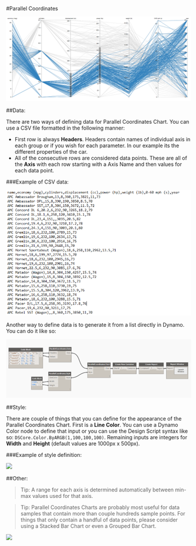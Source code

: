 #Parallel Coordinates

![](parallelCoordinates/pcImage.PNG)

##Data:

There are two ways of defining data for Parallel Coordinates Chart. You can use a CSV file formatted in the following manner: 

* First row is always <b>Headers</b>. Headers contain names of individual axis in each group or if you wish for each parameter. In our example its the different properties of the car.
* All of the consecutive rows are considered data points. These are all of the <b>Axis</b> with each row starting with a Axis Name and then values for each data point. 

###Example of CSV data:

![](parallelCoordinates/pcData.PNG)

Another way to define data is to generate it from a list directly in Dynamo. You can do it like so: 

![](parallelCoordinates/pcDataManual.PNG)

##Style:

There are couple of things that you can define for the appearance of the Parallel Coordinates Chart. First is a <b>Line Color</b>. You can use a Dynamo Color node to define that input or you can use the Design Script syntax like so: `DSCore.Color.ByARGB(1,100,100,100)`. Remaining inputs are integers for <b>Width</b> and <b>Height</b> (default values are 1000px x 500px). 

###Example of style definition:

![](parallelCoordinates/pcStyle.gif)

##Other:

<blockquote>
Tip: A range for each axis is determined automatically between min-max values used for that axis.
</blockquote>
<blockquote>
Tip: Parallel Coordinates Charts are probably most useful for data samples that contain more than couple hundreds sample points. For things that only contain a handful of data points, please consider using a Stacked Bar Chart or even a Grouped Bar Chart.
</blockquote>

![](parallelCoordinates/pcAnimation.PNG)
